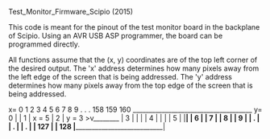 Test_Monitor_Firmware_Scipio (2015)

This code is meant for the pinout of the test monitor board in the backplane of Scipio. Using an AVR USB ASP programmer, the board can be programmed directly.

All functions assume that the (x, y) coordinates are of the top left corner of the desired output.
The 'x' address determines how many pixels away from the left edge of the screen that is being addressed.
The 'y' address determines how many pixels away from the top edge of the screen that is being addressed.


x=		 0 1 2 3 4 5 6 7 8 9 . . . 158 159 160
		_____________________________________
y=	0	|		    						|
	1	|		   x = 5 					|
	2	|   y = 3 >v________                |
	3	|		   |		|				|
	4	|		   |		|				|
	5	|		   |________|				|
	6	|									|
	7	|									|
	8	|									|
	9	|									|
	.	|									|
	.	|									|
	.	|									|
	127	|									|
	128	|___________________________________|
